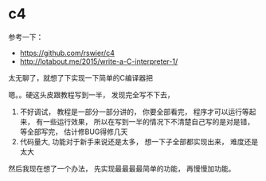 # c4
参考一下：
* https://github.com/rswier/c4
* http://lotabout.me/2015/write-a-C-interpreter-1/

太无聊了，就想了下实现一下简单的C编译器把

嗯。。硬这头皮跟教程写到一半， 发现完全写不下去， 
1. 不好调试， 教程是一部分一部分讲的， 你要全部看完， 程序才可以运行等起来， 
   有一些运行效果， 所以在写到一半的情况下不清楚自己写的是对是错， 
   等全部写完， 估计修BUG得修几天
2. 代码量大, 功能对于新手来说还是太多， 想一下子全部都实现出来， 难度还是太大

然后我现在想了一个办法， 先实现最最最最简单的功能， 再慢慢加功能。
